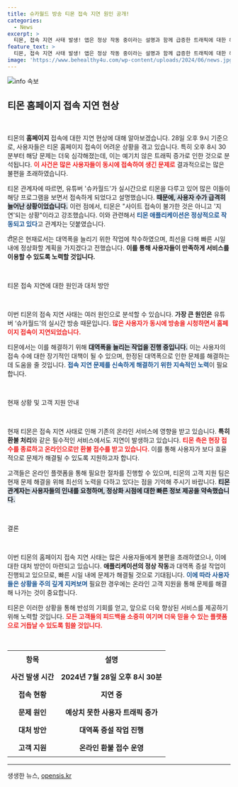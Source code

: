 ```yaml
---
title: 슈카월드 방송 티몬 접속 지연 원인 공개!
categories:
  - News
excerpt: >
  티몬, 접속 지연 사태 발생! 앱은 정상 작동 중이라는 설명과 함께 급증한 트래픽에 대한 해명이 이어지고 있다. 한편, 대역폭 확장을 위한 작업이 진행 중이다. 궁금증 증폭!
feature_text: >
  티몬, 접속 지연 사태 발생! 앱은 정상 작동 중이라는 설명과 함께 급증한 트래픽에 대한 해명이 이어지고 있다. 한편, 대역폭 확장을 위한 작업이 진행 중이다. 궁금증 증폭!
image: 'https://www.behealthy4u.com/wp-content/uploads/2024/06/news.jpg'
---
```


<p><img src="https://www.behealthy4u.com/wp-content/uploads/2024/06/news.jpg" alt="info 속보" /></p>

<h2 data-ke-size="size26">티몬 홈페이지 접속 지연 현상</h2>

<p data-ke-size="size16">&nbsp;</p>

<p>티몬의 <b>홈페이지</b> 접속에 대한 지연 현상에 대해 알아보겠습니다. 28일 오후 9시 기준으로, 사용자들은 티몬 홈페이지 접속이 어려운 상황을 겪고 있습니다. 특히 오후 8시 30분부터 해당 문제는 더욱 심각해졌는데, 이는 예기치 않은 트래픽 증가로 인한 것으로 분석됩니다. <b><span style="color: #ee2323;">이 사건은 많은 사용자들이 동시에 접속하여 생긴 문제로</span></b> 결과적으로는 많은 불편을 초래하였습니다. </p>

<p>티몬 관계자에 따르면, 유튜버 '슈카월드'가 실시간으로 티몬을 다루고 있어 많은 이들이 해당 프로그램을 보면서 접속하게 되었다고 설명했습니다. <b><span style="background-color: #21538527;">때문에, 사용자 수가 급격히 늘어난 상황이었습니다.</span></b> 이런 점에서, 티몬은 "사이트 접속이 불가한 것은 아니고 '지연'되는 상황"이라고 강조했습니다. 이와 관련해서 <b><span style="color: #1a5490;">티몬 애플리케이션은 정상적으로 작동되고 있다</span></b>고 관계자는 덧붙였습니다.</p>

<p>टी몬은 현재로서는 대역폭을 늘리기 위한 작업에 착수하였으며, 최선을 다해 빠른 시일 내에 정상화할 계획을 가지겠다고 전했습니다. <b>이를 통해 사용자들이 만족하게 서비스를 이용할 수 있도록 노력할 것입니다.</b></p>

<p data-ke-size="size16">&nbsp;</p>

<p>티몬 접속 지연에 대한 원인과 대처 방안</p>

<p data-ke-size="size16">&nbsp;</p>

<p>이번 티몬의 접속 지연 사태는 여러 원인으로 분석할 수 있습니다. <b>가장 큰 원인은</b> 유튜버 ‘슈카월드’의 실시간 방송 때문입니다. <b><span style="color: #ee2323;">많은 사용자가 동시에 방송을 시청하면서 홈페이지 접속이 지연되었습니다.</span></b> </p>

<p>티몬에서는 이를 해결하기 위해 <b><span style="background-color: #21538527;">대역폭을 늘리는 작업을 진행 중입니다.</span></b> 이는 사용자의 접속 수에 대한 장기적인 대책이 될 수 있으며, 한정된 대역폭으로 인한 문제를 해결하는 데 도움을 줄 것입니다. <b><span style="color: #1a5490;">접속 지연 문제를 신속하게 해결하기 위한 지속적인 노력</span></b>이 필요합니다.</p>

<p data-ke-size="size16">&nbsp;</p>

<p>현재 상황 및 고객 지원 안내</p>

<p data-ke-size="size16">&nbsp;</p>

<p>현재 티몬은 접속 지연 사태로 인해 기존의 온라인 서비스에 영향을 받고 있습니다. <b>특히 환불 처리</b>와 같은 필수적인 서비스에서도 지연이 발생하고 있습니다. <b><span style="color: #ee2323;">티몬 측은 현장 접수를 종료하고 온라인으로만 환불 접수를 받고 있습니다.</span></b> 이를 통해 사용자가 보다 효율적으로 문제가 해결될 수 있도록 지원하고자 합니다. </p>

<p>고객들은 온라인 플랫폼을 통해 필요한 절차를 진행할 수 있으며, 티몬의 고객 지원 팀은 현재 문제 해결을 위해 최선의 노력을 다하고 있다는 점을 기억해 주시기 바랍니다. <b><span style="background-color: #21538527;">티몬 관계자는 사용자들의 인내를 요청하며, 정상화 시점에 대한 빠른 정보 제공을 약속했습니다.</span></b> </p>

<p data-ke-size="size16">&nbsp;</p>

<p>결론</p>

<p data-ke-size="size16">&nbsp;</p>

<p>이번 티몬의 홈페이지 접속 지연 사태는 많은 사용자들에게 불편을 초래하였으나, 이에 대한 대처 방안이 마련되고 있습니다. <b>애플리케이션의 정상 작동</b>과 대역폭 증설 작업이 진행되고 있으므로, 빠른 시일 내에 문제가 해결될 것으로 기대됩니다. <b><span style="color: #1a5490;">이에 따라 사용자들은 상황을 주의 깊게 지켜보며</span></b> 필요한 경우에는 온라인 고객 지원을 통해 문제를 해결해 나가는 것이 중요합니다. </p>

<p>티몬은 이러한 상황을 통해 반성의 기회를 얻고, 앞으로 더욱 향상된 서비스를 제공하기 위해 노력할 것입니다. <b><span style="color: #ee2323;">모든 고객들의 피드백을 소중히 여기며 더욱 믿을 수 있는 플랫폼으로 거듭날 수 있도록 힘쓸 것입니다.</span></b> </p>

<p data-ke-size="size16">&nbsp;</p>

<table>
  <tr>
    <th style="text-align: center; height: 40px;"><b>항목</b></th>
    <th style="text-align: center; height: 40px;"><b>설명</b></th>
  </tr>
  <tr>
    <td style="text-align: center; height: 40px;"><b>사건 발생 시간</b></td>
    <td style="text-align: center; height: 40px;"><b>2024년 7월 28일 오후 8시 30분</b></td>
  </tr>
  <tr>
    <td style="text-align: center; height: 40px;"><b>접속 현황</b></td>
    <td style="text-align: center; height: 40px;"><b>지연 중</b></td>
  </tr>
  <tr>
    <td style="text-align: center; height: 40px;"><b>문제 원인</b></td>
    <td style="text-align: center; height: 40px;"><b>예상치 못한 사용자 트래픽 증가</b></td>
  </tr>
  <tr>
    <td style="text-align: center; height: 40px;"><b>대처 방안</b></td>
    <td style="text-align: center; height: 40px;"><b>대역폭 증설 작업 진행</b></td>
  </tr>
  <tr>
    <td style="text-align: center; height: 40px;"><b>고객 지원</b></td>
    <td style="text-align: center; height: 40px;"><b>온라인 환불 접수 운영</b></td>
  </tr>
</table>

<hr />
생생한 뉴스, <a href="https://opensis.kr" rel="dofollow">opensis.kr</a>


